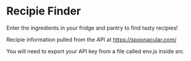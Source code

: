 # Recipie Finder

Enter the ingredients in your fridge and pantry to find tasty recipies!

Recipie information pulled from the API at https://spoonacular.com/

You will need to export your API key from a file called env.js inside src.
